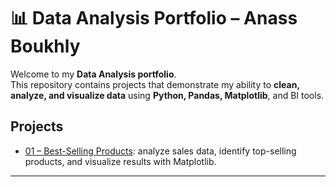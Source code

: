 # 📊 Data Analysis Portfolio – Anass Boukhly

Welcome to my **Data Analysis portfolio**.  
This repository contains projects that demonstrate my ability to **clean, analyze, and visualize data** using **Python, Pandas, Matplotlib**, and BI tools.

## Projects
- [01 – Best-Selling Products](01_best_selling_products/): analyze sales data, identify top-selling products, and visualize results with Matplotlib.

---

